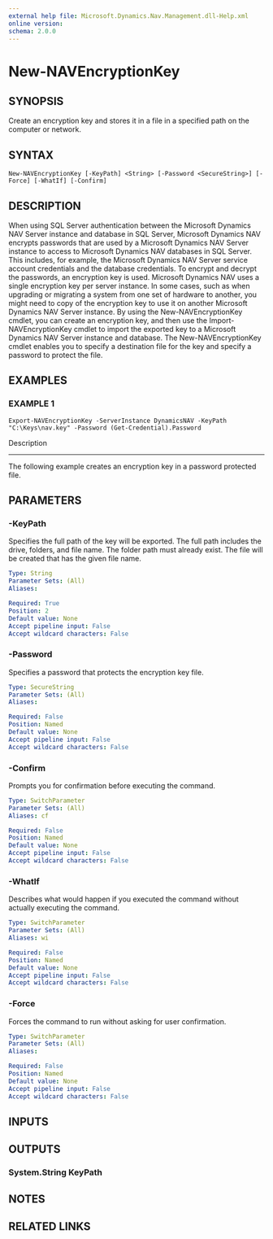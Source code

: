 ```yaml
---
external help file: Microsoft.Dynamics.Nav.Management.dll-Help.xml
online version: 
schema: 2.0.0
---
```


# New-NAVEncryptionKey

## SYNOPSIS
Create an encryption key and stores it in a file in a specified path on the computer or network.

## SYNTAX

```
New-NAVEncryptionKey [-KeyPath] <String> [-Password <SecureString>] [-Force] [-WhatIf] [-Confirm]
```

## DESCRIPTION
When using SQL Server authentication between the Microsoft Dynamics NAV Server instance and database in SQL Server, Microsoft Dynamics NAV encrypts passwords that are used by a Microsoft Dynamics NAV Server instance to access to Microsoft Dynamics NAV databases in SQL Server.
This includes, for example, the Microsoft Dynamics NAV Server service account credentials and the database credentials.
To encrypt and decrypt the passwords, an encryption key is used.
Microsoft Dynamics NAV uses a single encryption key per server instance.
In some cases, such as when upgrading or migrating a system from one set of hardware to another, you might need to copy of the encryption key to use it on another Microsoft Dynamics NAV Server instance.
By using the New-NAVEncryptionKey cmdlet, you can create an encryption key, and then use the Import-NAVEncryptionKey cmdlet to import the exported key to a Microsoft Dynamics NAV Server instance and database.
The New-NAVEncryptionKey cmdlet enables you to specify a destination file for the key and specify a password to protect the file.

## EXAMPLES

### EXAMPLE 1
```
Export-NAVEncryptionKey -ServerInstance DynamicsNAV -KeyPath "C:\Keys\nav.key" -Password (Get-Credential).Password
```

Description

-----------

The following example creates an encryption key in a password protected file.

## PARAMETERS

### -KeyPath
Specifies the full path of the key will be exported.
The full path includes the drive, folders, and file name.
The folder path must already exist.
The file will be created that has the given file name.

```yaml
Type: String
Parameter Sets: (All)
Aliases: 

Required: True
Position: 2
Default value: None
Accept pipeline input: False
Accept wildcard characters: False
```

### -Password
Specifies a password that protects the encryption key file.

```yaml
Type: SecureString
Parameter Sets: (All)
Aliases: 

Required: False
Position: Named
Default value: None
Accept pipeline input: False
Accept wildcard characters: False
```

### -Confirm
Prompts you for confirmation before executing the command.

```yaml
Type: SwitchParameter
Parameter Sets: (All)
Aliases: cf

Required: False
Position: Named
Default value: None
Accept pipeline input: False
Accept wildcard characters: False
```

### -WhatIf
Describes what would happen if you executed the command without actually executing the command.

```yaml
Type: SwitchParameter
Parameter Sets: (All)
Aliases: wi

Required: False
Position: Named
Default value: None
Accept pipeline input: False
Accept wildcard characters: False
```

### -Force
Forces the command to run without asking for user confirmation.

```yaml
Type: SwitchParameter
Parameter Sets: (All)
Aliases: 

Required: False
Position: Named
Default value: None
Accept pipeline input: False
Accept wildcard characters: False
```

## INPUTS

## OUTPUTS

### System.String KeyPath

## NOTES
## RELATED LINKS

